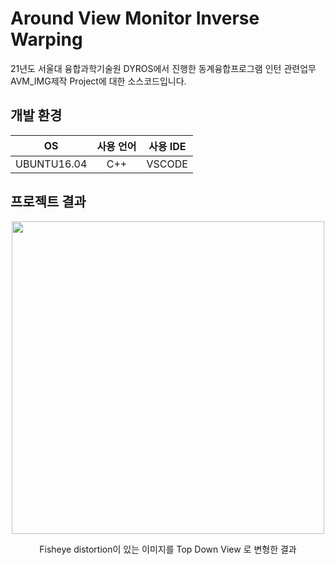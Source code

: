 # Around View Monitor Inverse Warping

21년도 서울대 융합과학기술원 DYROS에서 진행한 동계융합프로그램 인턴 관련업무 AVM_IMG제작 Project에 대한 소스코드입니다.  

## 개발 환경
|OS|사용 언어|사용 IDE|
|:---:|:---:|:---:|
| UBUNTU16.04|C++ |VSCODE |


## 프로젝트 결과

<p align="center"><img src="https://user-images.githubusercontent.com/56825894/152820781-ee8f6c86-52e6-4c13-84fb-2a6f26f798a3.png" width="500px"></p>  
<p align="center"> Fisheye distortion이 있는 이미지를 Top Down View 로 변형한 결과</p>   

